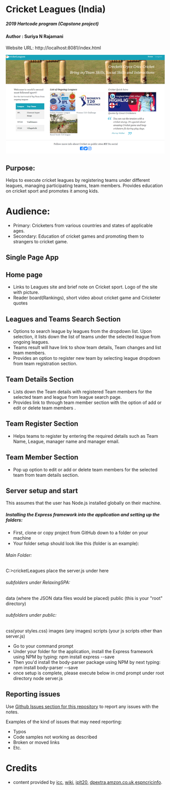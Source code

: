 # Cricket Leagues (India)  
##### 2019 Hartcode program (Capstone project)
#### Author : Suriya N Rajamani

Website URL: http://localhost:8081/index.html

![WebsitePromo](public/images/readMeimg.PNG)

## Purpose:
Helps to execute cricket leagues by registering teams under different leagues, managing participating teams, team members.
Provides education on cricket sport and promotes it among kids.

# Audience:
- Primary: Cricketers from various countries and states of applicable ages.
- Secondary: Education of cricket games and promoting them to strangers to cricket game.

## Single Page App
## Home page
- Links to Leagues site and brief note on Cricket sport. Logo of the site with picture. 
- Reader board(Rankings), short video about cricket game and Cricketer quotes

## Leagues and Teams Search Section
- Options to search league by leagues from the dropdown list. Upon selection, it lists down the list of teams under the selected league from ongoing leagues.
- Teams result will have link to show team details, Team changes and list team members.
- Provides an option to register new team by selecting league dropdown from team registration section.

## Team Details Section
- Lists down the Team details with registered Team members for the selected team and league from league search page.
- Provides link to through team member section with the option of add or edit or delete team members .

## Team Register Section
- Helps teams to register by entering the required details such as Team Name, League, manager name and manager email.

## Team Member Section
- Pop up option to edit or add or delete team members for the selected team from team details section.

## Server setup and start
This assumes that the user has Node.js installed globally on their machine.

##### Installing the Express framework into the application and setting up the folders:
- First, clone or copy project from GitHub down to a folder on your machine
- Your folder setup should look like this (folder is an example):

###### Main Folder:
C:>cricketLeagues place the server.js under here

###### subfolders under RelaxingSPA:
data (where the JSON data files would be placed) public (this is your "root" directory)

###### subfolders under public: 
css(your styles.css) images (any images) scripts (your js scripts other than server.js)
- Go to your command prompt
- Under your folder for the application, install the Express framework using NPM by typing:
npm install express --save
- Then you'd install the body-parser package using NPM by next typing:
npm install body-parser --save
- once setup is complete, please execute below in cmd prompt under root directory
node server.js

## Reporting issues
Use [Github Issues section for this repository](https://github.com/Suriya1785/cricketLeagues/Issues) to report any issues with the notes.

Examples of the kind of issues that may need reporting:
+ Typos
+ Code samples not working as described
+ Broken or moved links
+ Etc.

# Credits
- content provided by [icc](https://www.icc-cricket.com/about/), [wiki](http://www.wiki.com), [iplt20](https://www.iplt20.com), [dpextra](https://www.dpextra.com/ipl-team-captain-schedule-points-table-matches-timing-result/),[amzon.co.uk](https://www.amazon.co.uk/Print-Victorian-Cricket-Century-14557811/dp/B0799ZDKBQ),[espncricinfo](https://www.espncricinfo.com/).